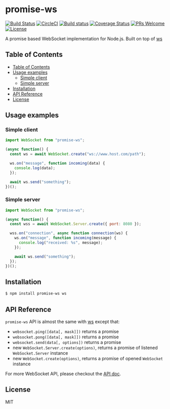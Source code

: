 # promise-ws

[![Build Status](https://travis-ci.org/cantonjs/promise-ws.svg?branch=master)](https://travis-ci.org/cantonjs/promise-ws)
[![CircleCI](https://circleci.com/gh/cantonjs/promise-ws.svg?style=shield)](https://circleci.com/gh/cantonjs/promise-ws)
[![Build status](https://ci.appveyor.com/api/projects/status/q0rmv88vjfk8m2w5/branch/master?svg=true)](https://ci.appveyor.com/project/cantonjs/promise-ws/branch/master)
[![Coverage Status](https://coveralls.io/repos/github/cantonjs/promise-ws/badge.svg?branch=master)](https://coveralls.io/github/cantonjs/promise-ws?branch=master)
[![PRs Welcome](https://img.shields.io/badge/PRs-welcome-brightgreen.svg)](http://makeapullrequest.com)
[![License](https://img.shields.io/badge/license-MIT_License-brightgreen.svg?style=flat)](https://github.com/cantonjs/promise-ws/blob/master/LICENSE.md)

A promise based WebSocket implementation for Node.js. Built on top of [ws](https://github.com/websockets/ws)

## Table of Contents

- [Table of Contents](#table-of-contents)
- [Usage examples](#usage-examples)
  - [Simple client](#simple-client)
  - [Simple server](#simple-server)
- [Installation](#installation)
- [API Reference](#api-reference)
- [License](#license)

## Usage examples

### Simple client

```js
import WebSocket from "promise-ws";

(async function() {
  const ws = await WebSocket.create("ws://www.host.com/path");

  ws.on("message", function incoming(data) {
    console.log(data);
  });

  await ws.send("something");
})();
```

### Simple server

```js
import WebSocket from "promise-ws";

(async function() {
  const wss = await WebSocket.Server.create({ port: 8080 });

  wss.on("connection", async function connection(ws) {
    ws.on("message", function incoming(message) {
      console.log("received: %s", message);
    });

    await ws.send("something");
  });
})();
```

## Installation

```bash
$ npm install promise-ws ws
```

## API Reference

`promise-ws` API is almost the same with [ws](https://github.com/websockets/ws) except that:

- `websocket.ping([data[, mask]])` returns a promise
- `websocket.pong([data[, mask]])` returns a promise
- `websocket.send(data[, options])` returns a promise
- new `WebSocket.Server.create(options)`, returns a promise of listened `WebSocket.Server` instance
- new `WebSocket.create(options)`, returns a promise of opened `WebSocket` instance

For more WebSocket API, please checkout the [API doc](https://github.com/websockets/ws/blob/master/doc/ws.md).

## License

MIT
